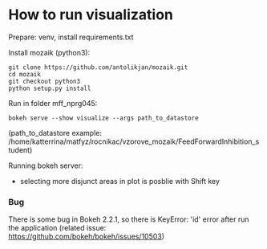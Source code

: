 # How to run visualization

Prepare:
venv, install requirements.txt

Install mozaik (python3):

```
git clone https://github.com/antolikjan/mozaik.git
cd mozaik
git checkout python3
python setup.py install
```

Run in folder mff_nprg045:
```
bokeh serve --show visualize --args path_to_datastore
```
(path_to_datastore example: /home/katterrina/matfyz/rocnikac/vzorove_mozaik/FeedForwardInhibition_student)

Running bokeh server:
* selecting more disjunct areas in plot is posblie with Shift key

### Bug

There is some bug in Bokeh 2.2.1, so there is KeyError: 'id' error after run the application (related issue: https://github.com/bokeh/bokeh/issues/10503)

